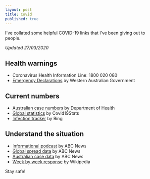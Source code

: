 ```yaml
---
layout: post
title: Covid
published: true
---
```


I've collated some helpful COVID-19 links that I've been giving out to people.

*Updated 27/03/2020*

## Health warnings

* Coronavirus Health Information Line: 1800 020 080
* [Emergency Declarations](https://www.wa.gov.au/government/document-collections/coronavirus-covid-19-state-of-emergency-declarations)  by Western Australian Government

## Current numbers

* [Australian case numbers](https://www.health.gov.au/news/health-alerts/novel-coronavirus-2019-ncov-health-alert/coronavirus-covid-19-current-situation-and-case-numbers) by Department of Health
* [Global statistics](https://covid19stats.live) by Covid19Stats
* [Infection tracker](https://bing.com/covid) by Bing

## Understand the situation

* [Informational podcast](https://www.abc.net.au/radio/programs/coronacast) by ABC News
* [Global spread data](https://www.abc.net.au/news/2020-03-26/coronavirus-covid19-global-spread-data-explained/12089028) by ABC News
* [Australian case data](https://www.abc.net.au/news/2020-03-17/coronavirus-cases-data-reveals-how-covid-19-spreads-in-australia/12060704) by ABC News
* [Week by week response](https://en.wikipedia.org/wiki/2020_coronavirus_pandemic_in_Australia) by Wikipedia

Stay safe!
